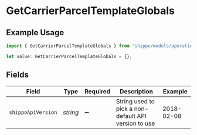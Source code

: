 # GetCarrierParcelTemplateGlobals

## Example Usage

```typescript
import { GetCarrierParcelTemplateGlobals } from "shippo/models/operations";

let value: GetCarrierParcelTemplateGlobals = {};
```

## Fields

| Field                                                | Type                                                 | Required                                             | Description                                          | Example                                              |
| ---------------------------------------------------- | ---------------------------------------------------- | ---------------------------------------------------- | ---------------------------------------------------- | ---------------------------------------------------- |
| `shippoApiVersion`                                   | *string*                                             | :heavy_minus_sign:                                   | String used to pick a non-default API version to use | 2018-02-08                                           |